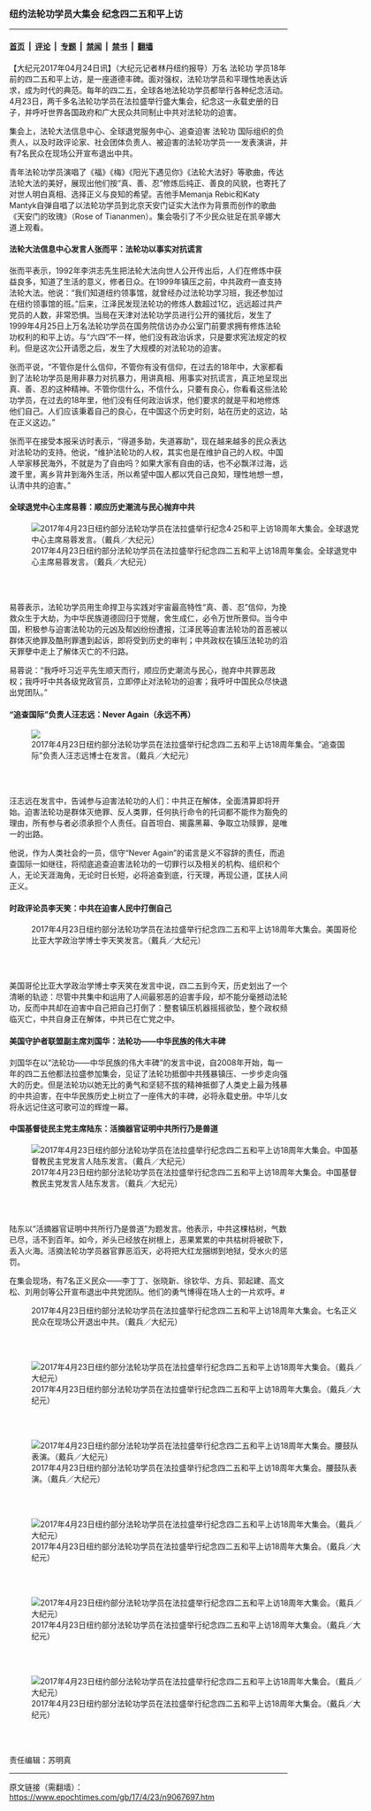 ### 纽约法轮功学员大集会 纪念四二五和平上访

---

#### [首页](../../../..?n9067697) &nbsp;|&nbsp; [评论](../../../../../epoch-comment?n9067697) &nbsp;|&nbsp; [专题](../../../../../epoch-special?n9067697) &nbsp;|&nbsp; [禁闻](../../../../../epoch-news?n9067697) &nbsp;|&nbsp; [禁书](../../../../../books?n9067697) &nbsp;|&nbsp; [翻墙](https://github.com/gfw-breaker/nogfw/blob/master/README.md?n9067697)


<div class="post_content" id="artbody" itemprop="articleBody">
 <!-- article content begin -->
 <p>
  【大纪元2017年04月24日讯】（大纪元记者林丹纽约报导）万名
  <ok href="https://www.epochtimes.com/gb/tag/%E6%B3%95%E8%BD%AE%E5%8A%9F.html">
   法轮功
  </ok>
  学员18年前的四二五和平上访，是一座道德丰碑。面对强权，法轮功学员和平理性地表达诉求，成为时代的典范。每年的四二五，全球各地法轮功学员都举行各种纪念活动。4月23日，两千多名法轮功学员在法拉盛举行盛大集会，纪念这一永载史册的日子，并呼吁世界各国政府和广大民众共同制止中共对法轮功的迫害。
 </p>
 <p>
  集会上，法轮大法信息中心、全球退党服务中心、追查迫害
  <ok href="https://www.epochtimes.com/gb/tag/%E6%B3%95%E8%BD%AE%E5%8A%9F.html">
   法轮功
  </ok>
  国际组织的负责人，以及时政评论家、社会团体负责人、被迫害的法轮功学员一一发表演讲，并有7名民众在现场公开宣布退出中共。
 </p>
 <p>
  青年法轮功学员演唱了《福》《梅》《阳光下遇见你》《法轮大法好》等歌曲，传达法轮大法的美好，展现出他们按“真、善、忍”修炼后纯正、善良的风貌，也寄托了对世人明白真相、选择正义与良知的希望。吉他手Memanja Rebic和Katy Mantyk自弹自唱了以法轮功学员到北京天安门证实大法作为背景而创作的歌曲《天安门的玫瑰》（Rose of Tiananmen）。集会吸引了不少民众驻足在凯辛娜大道上观看。
 </p>
 <h4>
  法轮大法信息中心发言人张而平：法轮功以事实对抗谎言
 </h4>
 <p>
  张而平表示，1992年李洪志先生把法轮大法向世人公开传出后，人们在修炼中获益良多，知道了生活的意义，修者日众。在1999年镇压之前，中共政府一直支持法轮大法。他说：“我们知道纽约领事馆，就曾经办过法轮功学习班，我还参加过在纽约领事馆的班。”后来，江泽民发现法轮功的修炼人数超过1亿，远远超过共产党员的人数，非常恐惧。当局在天津对法轮功学员进行公开的骚扰后，发生了1999年4月25日上万名法轮功学员在国务院信访办办公室门前要求拥有修炼法轮功权利的和平上访。与“六四”不一样，他们没有政治诉求，只是要求宪法规定的权利。但是这次公开请愿之后，发生了大规模的对法轮功的迫害。
 </p>
 <p>
  张而平说，“不管你是什么信仰，不管你有没有信仰，在过去的18年中，大家都看到了法轮功学员是用非暴力对抗暴力，用讲真相、用事实对抗谎言，真正地呈现出真、善、忍的这种精神。不管你信什么，不信什么，只要有良心，你看看这些法轮功学员，在过去的18年里，他们没有任何政治诉求，他们要求的就是平和地修炼他们自己。人们应该秉着自己的良心，在中国这个历史时刻，站在历史的这边，站在正义这边。”
 </p>
 <p>
  张而平在接受本报采访时表示，“得道多助，失道寡助”，现在越来越多的民众表达对法轮功的支持。他说，“维护法轮功的人权，其实也是在维护自己的人权。中国人举家移民海外，不就是为了自由吗？如果大家有自由的话，也不必飘洋过海，远渡千里，离乡背井到海外生活，所以希望中国人都以凭自己良知，理性地想一想，认清中共的迫害。”
 </p>
 <h4>
  全球退党中心主席易蓉：顺应历史潮流与民心抛弃中共
 </h4>
 <figure aria-describedby="caption-attachment-9067447" class="wp-caption aligncenter" id="attachment_9067447" style="width: 600px">
  <ok href=" https://i.epochtimes.com/assets/uploads/2017/04/1704231553531973-600x400.jpg" rel="noreferrer noopener" target="_blank">
   <img alt="2017年4月23日纽约部分法轮功学员在法拉盛举行纪念4·25和平上访18周年大集会。全球退党中心主席易蓉发言。（戴兵／大纪元）" class="size-large wp-image-9067447" src="https://i.epochtimes.com/assets/uploads/2017/04/1704231553531973-600x400.jpg"/>
  </ok>
  <br/><figcaption class="wp-caption-text" id="caption-attachment-9067447">
   2017年4月23日纽约部分法轮功学员在法拉盛举行纪念四二五和平上访18周年集会。全球退党中心主席易蓉发言。（戴兵／大纪元）
  </figcaption><br/>
 </figure><br/>
 <p>
  易蓉表示，法轮功学员用生命捍卫与实践对宇宙最高特性“真、善、忍”信仰，为挽救众生于大劫，为中华民族道德回归于觉醒，舍生成仁，必令万世所景仰。当今中国，积极参与迫害法轮功的元凶及帮凶纷纷遭报，江泽民等迫害法轮功的首恶被以群体灭绝罪及酷刑罪遭到起诉，即将受到历史的审判；中共政权在镇压法轮功的滔天罪孽中走上了解体灭亡的不归路。
 </p>
 <p>
  易蓉说：“我呼吁习近平先生顺天而行，顺应历史潮流与民心，抛弃中共罪恶政权；我呼吁中共各级党政官员，立即停止对法轮功的迫害；我呼吁中国民众尽快退出党团队。”
 </p>
 <h4>
  “追查国际”负责人汪志远：Never Again（永远不再）
 </h4>
 <figure aria-describedby="caption-attachment-9067724" class="wp-caption aligncenter" id="attachment_9067724" style="width: 600px">
  <ok href="https://i.epochtimes.com/assets/uploads/2017/04/1704231553431973.jpg" target="_blank">
   <img class="wp-image-9067724 size-large" src="https://i.epochtimes.com/assets/uploads/2017/04/1704231553431973-600x400.jpg"/>
  </ok>
  <br/><figcaption class="wp-caption-text" id="caption-attachment-9067724">
   2017年4月23日纽约部分法轮功学员在法拉盛举行纪念四二五和平上访18周年集会。“追查国际”负责人汪志远博士在发言。（戴兵／大纪元）
  </figcaption><br/>
 </figure><br/>
 <p>
  汪志远在发言中，告诫参与迫害法轮功的人们：中共正在解体，全面清算即将开始。迫害法轮功是群体灭绝罪、反人类罪，任何执行命令的托词都不能作为豁免的理由，所有参与者必须承担个人责任。自首坦白、揭露黑幕、争取立功赎罪，是唯一的出路。
 </p>
 <p>
  他说，作为人类社会的一员，信守“Never Again”的诺言是义不容辞的责任，而追查国际一如继往，将彻底追查迫害法轮功的一切罪行以及相关的机构、组织和个人，无论天涯海角，无论时日长短，必将追查到底，行天理，再现公道，匡扶人间正义。
 </p>
 <h4>
  时政评论员李天笑：中共在迫害人民中打倒自己
 </h4>
 <figure aria-describedby="caption-attachment-9067734" class="wp-caption aligncenter" id="attachment_9067734" style="width: 600px">
  <ok href="https://i.epochtimes.com/assets/uploads/2017/04/1704231553591973.jpg" target="_blank">
   <img alt="" class="size-large wp-image-9067734" src="https://i.epochtimes.com/assets/uploads/2017/04/1704231553591973-600x400.jpg" title=""/>
  </ok>
  <br/><figcaption class="wp-caption-text" id="caption-attachment-9067734">
   2017年4月23日纽约部分法轮功学员在法拉盛举行纪念四二五和平上访18周年大集会。美国哥伦比亚大学政治学博士李天笑发言。（戴兵／大纪元）
  </figcaption><br/>
 </figure><br/>
 <p>
  美国哥伦比亚大学政治学博士李天笑在发言中说，四二五到今天，历史划出了一个清晰的轨迹：尽管中共集中和运用了人间最邪恶的迫害手段，却不能分毫撼动法轮功，反而中共却在迫害中自己把自己打倒了：整套镇压机器摇摇欲坠，整个政权频临灭亡，中共自身正在解体，中共已在亡党之中。
 </p>
 <h4>
  美国守护者联盟副主席刘国华：法轮功——中华民族的伟大丰碑
 </h4>
 <p>
  刘国华在以“法轮功——中华民族的伟大丰碑”的发言中说，自2008年开始，每一年的四二五他都法拉盛参加集会，见证了法轮功抵御中共残暴镇压、一步步走向强大的历史。但是法轮功以她无比的勇气和坚韧不拔的精神抵御了人类史上最为残暴的中共迫害，在中华民族历史上树立了一座伟大的丰碑，必将永载史册。中华儿女将永远记住这可歌可泣的辉煌一幕。
 </p>
 <h4>
  中国基督徒民主党主席陆东：活摘器官证明中共所行乃是兽道
 </h4>
 <figure aria-describedby="caption-attachment-9067644" class="wp-caption aligncenter" id="attachment_9067644" style="width: 600px">
  <ok href=" https://i.epochtimes.com/assets/uploads/2017/04/1704231554091973-600x400.jpg" rel="noreferrer noopener" target="_blank">
   <img alt="2017年4月23日纽约部分法轮功学员在法拉盛举行纪念四二五和平上访18周年大集会。中国基督教民主党发言人陆东发言。（戴兵／大纪元）" class="size-large wp-image-9067644" src="https://i.epochtimes.com/assets/uploads/2017/04/1704231554091973-600x400.jpg"/>
  </ok>
  <br/><figcaption class="wp-caption-text" id="caption-attachment-9067644">
   2017年4月23日纽约部分法轮功学员在法拉盛举行纪念四二五和平上访18周年大集会。中国基督教民主党发言人陆东发言。（戴兵／大纪元）
  </figcaption><br/>
 </figure><br/>
 <p>
  陆东以“活摘器官证明中共所行乃是兽道”为题发言。他表示，中共这棵枯树，气数已尽，活不到百年。如今，斧头已经放在树根上，恶果累累的中共枯树将被砍下，丢入火海。活摘法轮功学员器官罪恶滔天，必将把大红龙捆绑到地狱，受水火的惩罚。
 </p>
 <p>
  在集会现场，有7名正义民众——李丁丁、张晓新、徐钦华、方兵、郭起建、高文松、刘用剑等公开宣布退出中共党团队。他们的勇气博得在场人士的一片欢呼。#
 </p>
 <figure aria-describedby="caption-attachment-9067754" class="wp-caption aligncenter" id="attachment_9067754" style="width: 600px">
  <ok href="https://i.epochtimes.com/assets/uploads/2017/04/1704231554491973.jpg" target="_blank">
   <img alt="" class="size-large wp-image-9067754" src="https://i.epochtimes.com/assets/uploads/2017/04/1704231554491973-600x400.jpg" title=""/>
  </ok>
  <br/><figcaption class="wp-caption-text" id="caption-attachment-9067754">
   2017年4月23日纽约部分法轮功学员在法拉盛举行纪念四二五和平上访18周年大集会。七名正义民众在现场公开退出中共。（戴兵／大纪元）
  </figcaption><br/>
 </figure><br/>
 <figure aria-describedby="caption-attachment-9067960" class="wp-caption aligncenter" id="attachment_9067960" style="width: 600px">
  <ok href=" https://i.epochtimes.com/assets/uploads/2017/04/1704231553481973-600x400.jpg" rel="noreferrer noopener" target="_blank">
   <img alt="2017年4月23日纽约部分法轮功学员在法拉盛举行纪念四二五和平上访18周年大集会。（戴兵／大纪元）" class="size-large wp-image-9067960" src="https://i.epochtimes.com/assets/uploads/2017/04/1704231553481973-600x400.jpg"/>
  </ok>
  <br/><figcaption class="wp-caption-text" id="caption-attachment-9067960">
   2017年4月23日纽约部分法轮功学员在法拉盛举行纪念四二五和平上访18周年大集会。（戴兵／大纪元）
  </figcaption><br/>
 </figure><br/>
 <figure aria-describedby="caption-attachment-9067945" class="wp-caption aligncenter" id="attachment_9067945" style="width: 600px">
  <ok href=" https://i.epochtimes.com/assets/uploads/2017/04/1704231555011973-600x400.jpg" rel="noreferrer noopener" target="_blank">
   <img alt="2017年4月23日纽约部分法轮功学员在法拉盛举行纪念四二五和平上访18周年大集会。腰鼓队表演。（戴兵／大纪元）" class="size-large wp-image-9067945" src="https://i.epochtimes.com/assets/uploads/2017/04/1704231555011973-600x400.jpg"/>
  </ok>
  <br/><figcaption class="wp-caption-text" id="caption-attachment-9067945">
   2017年4月23日纽约部分法轮功学员在法拉盛举行纪念四二五和平上访18周年大集会。腰鼓队表演。（戴兵／大纪元）
  </figcaption><br/>
 </figure><br/>
 <figure aria-describedby="caption-attachment-9067946" class="wp-caption aligncenter" id="attachment_9067946" style="width: 600px">
  <ok href=" https://i.epochtimes.com/assets/uploads/2017/04/1704231554421973-600x400.jpg" rel="noreferrer noopener" target="_blank">
   <img alt="2017年4月23日纽约部分法轮功学员在法拉盛举行纪念四二五和平上访18周年大集会。（戴兵／大纪元）" class="size-large wp-image-9067946" src="https://i.epochtimes.com/assets/uploads/2017/04/1704231554421973-600x400.jpg"/>
  </ok>
  <br/><figcaption class="wp-caption-text" id="caption-attachment-9067946">
   2017年4月23日纽约部分法轮功学员在法拉盛举行纪念四二五和平上访18周年大集会。（戴兵／大纪元）
  </figcaption><br/>
 </figure><br/>
 <figure aria-describedby="caption-attachment-9067957" class="wp-caption aligncenter" id="attachment_9067957" style="width: 600px">
  <ok href=" https://i.epochtimes.com/assets/uploads/2017/04/1704231554211973-600x400.jpg" rel="noreferrer noopener" target="_blank">
   <img alt="2017年4月23日纽约部分法轮功学员在法拉盛举行纪念四二五和平上访18周年大集会。（戴兵／大纪元）" class="size-large wp-image-9067957" src="https://i.epochtimes.com/assets/uploads/2017/04/1704231554211973-600x400.jpg"/>
  </ok>
  <br/><figcaption class="wp-caption-text" id="caption-attachment-9067957">
   2017年4月23日纽约部分法轮功学员在法拉盛举行纪念四二五和平上访18周年大集会。（戴兵／大纪元）
  </figcaption><br/>
 </figure><br/>
 <figure aria-describedby="caption-attachment-9067959" class="wp-caption aligncenter" id="attachment_9067959" style="width: 600px">
  <ok href=" https://i.epochtimes.com/assets/uploads/2017/04/1704231554151973-600x400.jpg" rel="noreferrer noopener" target="_blank">
   <img alt="2017年4月23日纽约部分法轮功学员在法拉盛举行纪念四二五和平上访18周年大集会。（戴兵／大纪元）" class="size-large wp-image-9067959" src="https://i.epochtimes.com/assets/uploads/2017/04/1704231554151973-600x400.jpg"/>
  </ok>
  <br/><figcaption class="wp-caption-text" id="caption-attachment-9067959">
   2017年4月23日纽约部分法轮功学员在法拉盛举行纪念四二五和平上访18周年大集会。（戴兵／大纪元）
  </figcaption><br/>
 </figure><br/>
 <p>
  责任编辑：苏明真
 </p>
 <!-- article content end -->
 <div id="below_article_ad">
 </div>
</div>


---

原文链接（需翻墙）：https://www.epochtimes.com/gb/17/4/23/n9067697.htm